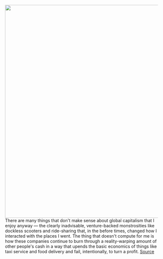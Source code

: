 <img src='https://cdn.vox-cdn.com/thumbor/2zviSbsxPTbUFmy9rrHg-_cK3pI=/0x0:1528x798/1200x800/filters:focal(425x58:669x302)/cdn.vox-cdn.com/uploads/chorus_image/image/66812061/doordash_delivery_worker.0.png' width='700px' /><br/>
There are many things that don't make sense about global capitalism that I enjoy anyway — the clearly inadvisable, venture-backed monstrosities like dockless scooters and ride-sharing that, in the before times, changed how I interacted with the places I went. The thing that doesn't compute for me is how these companies continue to burn through a reality-warping amount of other people's cash in a way that upends the basic economics of things like taxi service and food delivery and fail, intentionally, to turn a profit.
<a href='https://www.theverge.com/2020/5/18/21262316/doordash-pizza-profits-venture-capital-the-margins-ranjan-roy'> Source <a/>
